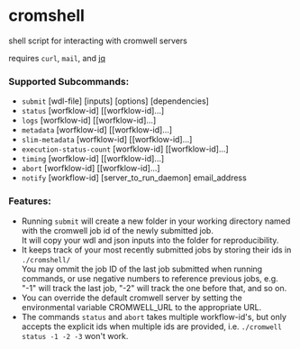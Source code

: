 # cromshell
shell script for interacting with cromwell servers

requires `curl`, `mail`, and [jq](https://stedolan.github.io/jq/)

### Supported Subcommands:
  * `submit` [wdl-file] [inputs] [options] [dependencies]
  * `status` [worfklow-id] [[worfklow-id]...]
  * `logs` [worfklow-id] [[worfklow-id]...]
  * `metadata` [worfklow-id] [[worfklow-id]...]
  * `slim-metadata` [worfklow-id] [[worfklow-id]...]
  * `execution-status-count` [worfklow-id] [[worfklow-id]...]
  * `timing` [worfklow-id] [[worfklow-id]...]
  * `abort` [worfklow-id] [[worfklow-id]...]
  * `notify` [workflow-id] [server_to_run_daemon] email_address
   
 ### Features:
 * Running `submit` will create a new folder in your working directory named with the cromwell job id of the newly submitted job.  
 It will copy your wdl and json inputs into the folder for reproducibility.  
 * It keeps track of your most recently submitted jobs by storing their ids in `./cromshell/`  
 You may ommit the job ID of the last job submitted when running commands, or use negative numbers to reference previous jobs, e.g. "-1" will track the last job, "-2" will track the one before that, and so on.
 * You can override the default cromwell server by setting the environmental variable CROMWELL_URL to the appropriate URL.
 * The commands `status` and `abort` takes multiple workflow-id's, but only accepts the explicit ids when multiple ids are provided, i.e. `./cromwell status -1 -2 -3` won't work.
